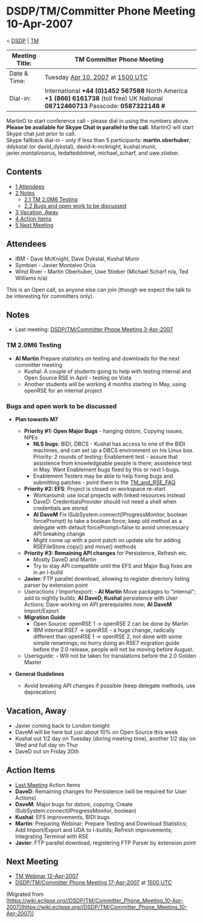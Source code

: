 

DSDP/TM/Committer Phone Meeting 10-Apr-2007
===========================================

< [DSDP](/DSDP "DSDP")‎ | [TM](/DSDP/TM "DSDP/TM")

| Meeting Title: | **TM Committer Phone Meeting** |
| --- | --- |
| Date & Time: | Tuesday [Apr 10, 2007](/index.php?title=Apr_10,_2007&action=edit&redlink=1 "Apr 10, 2007 (page does not exist)") at [1500 UTC](http://www.timeanddate.com/worldclock/meetingdetails.html?year=2007&month=4&day=10&hour=15&min=00&sec=0&p1=224&p2=159&p3=250&p4=136&p5=223&iv=1800) |
| Dial-in: | International **+44 (0)1452 567588**   North America **+1 (866) 6161738** (toll free)   UK National **08712460713**   Passcode: **0587322148 #** |

MartinO to start conference call - please dial in using the numbers above.  
**Please be available for Skype Chat in parallel to the call.** MartinO will start Skype chat just prior to call.  
Skype fallback dial-in - only if less than 5 participants: **martin.oberhuber**, ddykstal (or david\_dykstal), david-k-mcknight, kushal.munir, javier.montalvoorus, tedatteddotnet, michael\_scharf, and uwe.stieber.  

Contents
--------

*   [1 Attendees](#Attendees)
*   [2 Notes](#Notes)
    *   [2.1 TM 2.0M6 Testing](#TM-2.0M6-Testing)
    *   [2.2 Bugs and open work to be discussed](#Bugs-and-open-work-to-be-discussed)
*   [3 Vacation, Away](#Vacation.2C-Away)
*   [4 Action Items](#Action-Items)
*   [5 Next Meeting](#Next-Meeting)

Attendees
---------

*   IBM - Dave McKnight, Dave Dykstal, Kushal Munir
*   Symbian - Javier Montalvo Orús
*   Wind River - Martin Oberhuber, Uwe Stieber (Michael Scharf n/a, Ted Williams n/a)

This is an Open call, so anyone else can join (though we expect the talk to be interesting for committers only).

Notes
-----

*   Last meeting: [DSDP/TM/Committer Phone Meeting 3-Apr-2007](/DSDP/TM/Committer_Phone_Meeting_3-Apr-2007 "DSDP/TM/Committer Phone Meeting 3-Apr-2007")

### TM 2.0M6 Testing

*   **AI Martin** Prepare statistics on testing and downloads for the next committer meeting
    *   Kushal: A couple of students going to help with testing internal and Open Source RSE in April - testing on Vista
    *   Another students will be working 4 months starting in May, using openRSE for an internal project

### Bugs and open work to be discussed

*   **Plan towards M7**
    *   **Priority #1: Open Major Bugs** \- hanging dstore, Copying issues, NPEs
        *   **NLS bugs**: BIDI, DBCS - Kushal has access to one of the BIDI machines, and can set up a DBCS environment on his Linux box. Priority: 2 rounds of testing: Enablement test - assure that assistence from knowledgeable people is there; assistence test in May. Want Enablement bugs fixed by this or next I-bugs.
        *   Enablement Testers may be able to help fixing bugs and submitting patches - point them to the [TM\_and\_RSE_FAQ](/TM_and_RSE_FAQ "TM and RSE FAQ")
    *   **Priority #2: EFS**: Project is closed on workspace re-start
        *   Workaround: use local projects with linked resources instead
        *   DaveD: CredentialsProvider should not need a shell when credentials are stored
        *   **AI DaveM** Fix ISubSystem.connect(IProgressMonitor, boolean forcePrompt) to take a boolean force; keep old method as a delegate with default forcePrompt=false to avoid unnecessary API breaking change
        *   Might come up with a point patch on update site for adding RSEFileStore.copy() and move() methods
    *   **Priority #3: Remaining API changes** for Persistence, Refresh etc.
        *   Mostly DaveD and Martin
        *   Try to stay API compatible until the EFS and Major Bug fixes are in an I-build
    *   **Javier**: FTP parallel download, allowing to register directory listing parser by extension point
    *   Useractions / Importexport: - **AI Martin** Move packages to "internal"; add to nightly builds; **AI DaveD, Kushal** persistence with User Actions; Dave working on API prerequisites now; **AI DaveM** Import/Export
    *   **Migration Guide**
        *   Open Source: openRSE 1 -> openRSE 2 can be done by Martin
        *   IBM internal RSE7 -> openRSE - a huge change, radically different than openRSE 1 -> openRSE 2, not done with some simple renamings; no hurry doing an RSE7 migration guide before the 2.0 release, people will not be moving before August.
    *   Usersguide: - Will not be taken for translations before the 2.0 Golden Master

  

*   **General Guidelines**
    *   Avoid breaking API changes if possible (keep delegate methods, use deprecation)

Vacation, Away
--------------

*   Javier coming back to London tonight
*   DaveM will be here but just about 10% on Open Source this week
*   Kushal out 1/2 day on Tuesday (during meeting time), another 1/2 day on Wed and full day on Thur
*   DaveD out on Friday 20th

Action Items
------------

*   [Last Meeting](/DSDP/TM/Committer_Phone_Meeting_3-Apr-2007#Action_Items "DSDP/TM/Committer Phone Meeting 3-Apr-2007") Action Items
*   **DaveD**: Remaining changes for Persistence (will be required for User Actions)
*   **DaveM**: Major bugs for dstore, copying; Create ISubSystem.connect(IProgressMonitor, boolean)
*   **Kushal**: EFS improvements, BIDI bugs
*   **Martin**: Preparing Webinar; Prepare Testing and Download Statistics; Add Import/Export and UDA to I-builds; Refresh improvements; Integrating Terminal with RSE
*   **Javier**: FTP parallel download, registering FTP Parser by extension point

Next Meeting
------------

*   [TM Webinar 12-Apr-2007](https://www.eclipse.org/community/webinars.php#TM)
*   [DSDP/TM/Committer Phone Meeting 17-Apr-2007](/DSDP/TM/Committer_Phone_Meeting_17-Apr-2007 "DSDP/TM/Committer Phone Meeting 17-Apr-2007") at [1500 UTC](http://www.timeanddate.com/worldclock/meetingdetails.html?year=2007&month=4&day=17&hour=15&min=00&sec=0&p1=224&p2=159&p3=250&p4=136&p5=223&iv=1800)


(Migrated from [https://wiki.eclipse.org//DSDP/TM/Committer_Phone_Meeting_10-Apr-2007](https://wiki.eclipse.org//DSDP/TM/Committer_Phone_Meeting_10-Apr-2007))